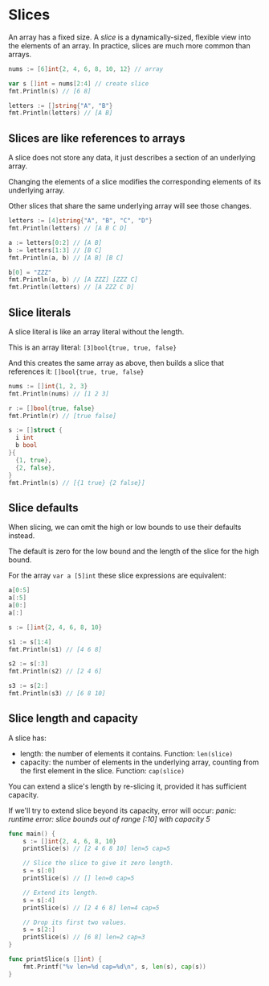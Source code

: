 # Slices

An array has a fixed size. A *slice* is a dynamically-sized, flexible view into the elements of an array. 
In practice, slices are much more common than arrays.

```go
nums := [6]int{2, 4, 6, 8, 10, 12} // array

var s []int = nums[2:4] // create slice
fmt.Println(s) // [6 8]

letters := []string{"A", "B"}
fmt.Println(letters) // [A B]
```

## Slices are like references to arrays

A slice does not store any data, it just describes a section of an underlying array.

Changing the elements of a slice modifies the corresponding elements of its underlying array.

Other slices that share the same underlying array will see those changes.

```go
letters := [4]string{"A", "B", "C", "D"}
fmt.Println(letters) // [A B C D]

a := letters[0:2] // [A B]
b := letters[1:3] // [B C]
fmt.Println(a, b) // [A B] [B C]

b[0] = "ZZZ"
fmt.Println(a, b) // [A ZZZ] [ZZZ C]
fmt.Println(letters) // [A ZZZ C D]
```

## Slice literals

A slice literal is like an array literal without the length.

This is an array literal: `[3]bool{true, true, false}`

And this creates the same array as above, then builds a slice that references it: `[]bool{true, true, false}`

```go
nums := []int{1, 2, 3}
fmt.Println(nums) // [1 2 3]

r := []bool{true, false}
fmt.Println(r) // [true false]

s := []struct {
  i int
  b bool
}{
  {1, true},
  {2, false},
}
fmt.Println(s) // [{1 true} {2 false}]
```

## Slice defaults

When slicing, we can omit the high or low bounds to use their defaults instead.

The default is zero for the low bound and the length of the slice for the high bound.

For the array `var a [5]int` these slice expressions are equivalent:

```go
a[0:5]
a[:5]
a[0:]
a[:]
```

```go
s := []int{2, 4, 6, 8, 10}

s1 := s[1:4]
fmt.Println(s1) // [4 6 8]

s2 := s[:3]
fmt.Println(s2) // [2 4 6]

s3 := s[2:]
fmt.Println(s3) // [6 8 10]
```

## Slice length and capacity

A slice has:

- length: the number of elements it contains. Function: `len(slice)`
- capacity: the number of elements in the underlying array, counting from the first element in the slice. Function: `cap(slice)`

You can extend a slice's length by re-slicing it, provided it has sufficient capacity. 

If we'll try to extend slice beyond its capacity, error will occur: *panic: runtime error: slice bounds out of range [:10] with capacity 5*

```go
func main() {
	s := []int{2, 4, 6, 8, 10}
	printSlice(s) // [2 4 6 8 10] len=5 cap=5

	// Slice the slice to give it zero length.
	s = s[:0]
	printSlice(s) // [] len=0 cap=5

	// Extend its length.
	s = s[:4]
	printSlice(s) // [2 4 6 8] len=4 cap=5

	// Drop its first two values.
	s = s[2:]
	printSlice(s) // [6 8] len=2 cap=3
}

func printSlice(s []int) {
	fmt.Printf("%v len=%d cap=%d\n", s, len(s), cap(s))
}
```

